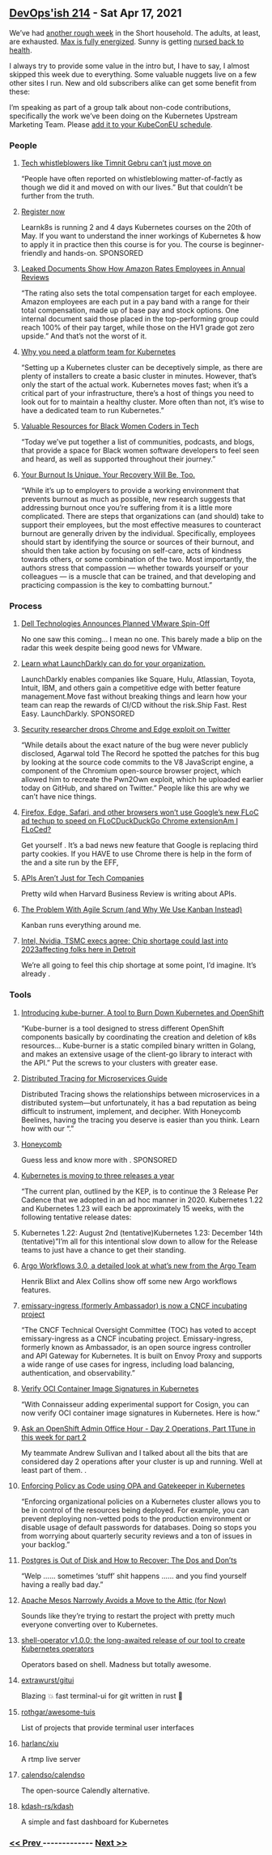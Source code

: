 ## [DevOps'ish 214](https://devopsish.com/214) - Sat Apr 17, 2021

We’ve had <a href="https://twitter.com/ChrisShort/status/1381365508470145027">another rough week</a> in the Short household. The adults, at least, are exhausted. <a href="https://twitter.com/ChrisShort/status/1382694680350064643">Max is fully energized</a>. Sunny is getting <a href="https://twitter.com/ChrisShort/status/1381590349408243718">nursed back to health</a>.

I always try to provide some value in the intro but, I have to say, I almost skipped this week due to everything. Some valuable nuggets live on a few other sites I run. New and old subscribers alike can get some benefit from these:

I’m speaking as part of a group talk about non-code contributions, specifically the work we’ve been doing on the Kubernetes Upstream Marketing Team. Please <a href="https://kccnceu2021.sched.com/event/iE6I/how-you-can-tell-your-kubernetes-contributor-story-with-these-tips-matt-broberg-chris-short-red-hat-kaslin-fields-google-peeyush-gupta-digitalocean">add it to your KubeConEU schedule</a>.

### People

1. [Tech whistleblowers like Timnit Gebru can’t just move on](https://www.protocol.com/big-tech-whistleblowers)

    “People have often reported on whistleblowing matter-of-factly as though we did it and moved on with our lives.” But that couldn’t be further from the truth.
1. [Register now](https://learnk8s.io/online-advanced-may-2021)

    Learnk8s is running 2 and 4 days Kubernetes courses on the 20th of May. If you want to understand the inner workings of Kubernetes & how to apply it in practice then this course is for you. The course is beginner-friendly and hands-on.  SPONSORED
1. [Leaked Documents Show How Amazon Rates Employees in Annual Reviews](https://www.businessinsider.com/amazon-employees-annual-reviews-rating-2021-4)

    “The rating also sets the total compensation target for each employee. Amazon employees are each put in a pay band with a range for their total compensation, made up of base pay and stock options. One internal document said those placed in the top-performing group could reach 100% of their pay target, while those on the HV1 grade got zero upside.” And that’s not the worst of it.
1. [Why you need a platform team for Kubernetes](https://polarsquad.com/blog/why-you-need-a-platform-team-for-kubernetes)

    “Setting up a Kubernetes cluster can be deceptively simple, as there are plenty of installers to create a basic cluster in minutes. However, that’s only the start of the actual work. Kubernetes moves fast; when it’s a critical part of your infrastructure, there’s a host of things you need to look out for to maintain a healthy cluster. More often than not, it’s wise to have a dedicated team to run Kubernetes.”
1. [Valuable Resources for Black Women Coders in Tech](https://peopleofcolorintech.com/front/valuable-resources-for-black-women-coders-in-tech/)

    “Today we’ve put together a list of communities, podcasts, and blogs, that provide a space for Black women software developers to feel seen and heard, as well as supported throughout their journey.”
1. [Your Burnout Is Unique. Your Recovery Will Be, Too.](https://hbr.org/2021/04/your-burnout-is-unique-your-recovery-will-be-too)

    “While it’s up to employers to provide a working environment that prevents burnout as much as possible, new research suggests that addressing burnout once you’re suffering from it is a little more complicated. There are steps that organizations can (and should) take to support their employees, but the most effective measures to counteract burnout are generally driven by the individual. Specifically, employees should start by identifying the source or sources of their burnout, and should then take action by focusing on self-care, acts of kindness towards others, or some combination of the two. Most importantly, the authors stress that compassion — whether towards yourself or your colleagues — is a muscle that can be trained, and that developing and practicing compassion is the key to combatting burnout.”
### Process

1. [Dell Technologies Announces Planned VMware Spin-Off](https://investors.delltechnologies.com/news-releases/news-release-details/dell-technologies-announces-planned-vmware-spin)

    No one saw this coming… I mean no one. This barely made a blip on the radar this week despite being good news for VMware.
1. [Learn what LaunchDarkly can do for your organization.](https://learn.launchdarkly.com/demo?utm_source=devopsish&utm_medium=news_pod&utm_campaign=21q1-newsletter)

    LaunchDarkly enables companies like Square, Hulu, Atlassian, Toyota, Intuit, IBM, and others gain a competitive edge with better feature management.Move fast without breaking things and learn how your team can reap the rewards of CI/CD without the risk.Ship Fast. Rest Easy. LaunchDarkly. SPONSORED
1. [Security researcher drops Chrome and Edge exploit on Twitter](https://therecord.media/security-researcher-drops-chrome-and-edge-zero-day-on-twitter/)

    “While details about the exact nature of the bug were never publicly disclosed, Agarwal told The Record he spotted the patches for this bug by looking at the source code commits to the V8 JavaScript engine, a component of the Chromium open-source browser project, which allowed him to recreate the Pwn2Own exploit, which he uploaded earlier today on GitHub, and shared on Twitter.” People like this are why we can’t have nice things.
1. [Firefox, Edge, Safari, and other browsers won’t use Google’s new FLoC ad techup to speed on FLoCDuckDuckGo Chrome extensionAm I FLoCed?](https://www.theverge.com/2021/4/16/22387492/google-floc-ad-tech-privacy-browsers-brave-vivaldi-edge-mozilla-chrome-safari)

    Get yourself . It’s a bad news new feature that Google is replacing third party cookies. If you HAVE to use Chrome there is help in the form of the  and a site run by the EFF,
1. [APIs Aren’t Just for Tech Companies](https://hbr.org/2021/04/apis-arent-just-for-tech-companies)

    Pretty wild when Harvard Business Review is writing about APIs.
1. [The Problem With Agile Scrum (and Why We Use Kanban Instead)](https://www.cloudzero.com/blog/why-cloudzero-uses-kanban)

    Kanban runs everything around me.
1. [Intel, Nvidia, TSMC execs agree: Chip shortage could last into 2023affecting folks here in Detroit](https://arstechnica.com/gadgets/2021/04/intel-nvidia-tsmc-execs-agree-chip-shortage-could-last-into-2023/)

    We’re all going to feel this chip shortage at some point, I’d imagine. It’s already .
### Tools

1. [Introducing kube-burner, A tool to Burn Down Kubernetes and OpenShift](https://www.openshift.com/blog/introducing-kube-burner-a-tool-to-burn-down-kubernetes-and-openshift)

    “Kube-burner is a tool designed to stress different OpenShift components basically by coordinating the creation and deletion of k8s resources… Kube-burner is a static compiled binary written in Golang, and makes an extensive usage of the client-go library to interact with the API.” Put the screws to your clusters with greater ease.
1. [Distributed Tracing for Microservices Guide](https://www.honeycomb.io/distributed-tracing-devopsish/?&utm_source=devopsish&utm_medium=newsletter&utm_campaign=ad&utm_keyword=&utm_content=guide-distributed-tracing-devopsish&utm_adgroup)

    Distributed Tracing shows the relationships between microservices in a distributed system—but unfortunately, it has a bad reputation as being difficult to instrument, implement, and decipher. With Honeycomb Beelines, having the tracing you deserve is easier than you think. Learn how with our “.”
1. [Honeycomb](https://www.honeycomb.io/?&utm_source=devopsish&utm_medium=newsletter&utm_campaign=ad&utm_content=honeycomb-homepage-devopish)

    Guess less and know more with . SPONSORED
1. [Kubernetes is moving to three releases a year](https://groups.google.com/g/kubernetes-dev/c/IxnWeVRIadM/m/Mqkp6j1TAAAJ?pli=1)

    “The current plan, outlined by the KEP, is to continue the 3 Release Per Cadence that we adopted in an ad hoc manner in 2020. Kubernetes 1.22 and Kubernetes 1.23 will each be approximately 15 weeks, with the following tentative release dates:
1. []()

    Kubernetes 1.22: August 2nd (tentative)Kubernetes 1.23: December 14th (tentative)”I’m all for this intentional slow down to allow for the Release teams to just have a chance to get their standing.
1. [Argo Workflows 3.0, a detailed look at what’s new from the Argo Team](https://www.youtube.com/watch?v=ttWR5OVSwmM)

    Henrik Blixt and Alex Collins show off some new Argo workflows features.
1. [emissary-ingress (formerly Ambassador) is now a CNCF incubating project](https://www.cncf.io/blog/2021/04/13/emissary-ingress-formerly-ambassador-is-now-a-cncf-incubating-project/)

    “The CNCF Technical Oversight Committee (TOC) has voted to accept emissary-ingress as a CNCF incubating project. Emissary-ingress, formerly known as Ambassador, is an open source ingress controller and API Gateway for Kubernetes. It is built on Envoy Proxy and supports a wide range of use cases for ingress, including load balancing, authentication, and observability.”
1. [Verify OCI Container Image Signatures in Kubernetes](https://blog.sigstore.dev/verify-oci-container-image-signatures-in-kubernetes-33663a9ec7d8)

    “With Connaisseur adding experimental support for Cosign, you can now verify OCI container image signatures in Kubernetes. Here is how.”
1. [Ask an OpenShift Admin Office Hour - Day 2 Operations, Part 1Tune in this week for part 2](https://www.openshift.com/blog/ask-an-openshift-admin-office-hour-day-2-operations-part-1)

    My teammate Andrew Sullivan and I talked about all the bits that are considered day 2 operations after your cluster is up and running. Well at least part of them. .
1. [Enforcing Policy as Code using OPA and Gatekeeper in Kubernetes](https://elastisys.com/enforcing-policy-as-code-using-opa-and-gatekeeper-in-kubernetes/)

    “Enforcing organizational policies on a Kubernetes cluster allows you to be in control of the resources being deployed. For example, you can prevent deploying non-vetted pods to the production environment or disable usage of default passwords for databases. Doing so stops you from worrying about quarterly security reviews and a ton of issues in your backlog.”
1. [Postgres is Out of Disk and How to Recover: The Dos and Don’ts](https://blog.crunchydata.com/blog/postgres-is-out-of-disk-and-how-to-recover-the-dos-and-donts)

    “Welp …… sometimes ‘stuff’ shit happens …… and you find yourself having a really bad day.”
1. [Apache Mesos Narrowly Avoids a Move to the Attic (for Now)](https://thenewstack.io/apache-mesos-narrowly-avoids-a-move-to-the-attic-for-now/)

    Sounds like they’re trying to restart the project with pretty much everyone converting over to Kubernetes.
1. [shell-operator v1.0.0: the long-awaited release of our tool to create Kubernetes operators](https://blog.flant.com/shell-operator-v1-release-for-kubernetes-operators/)

    Operators based on shell. Madness but totally awesome.
1. [extrawurst/gitui](https://github.com/extrawurst/gitui)

    Blazing 💥 fast terminal-ui for git written in rust 🦀
1. [rothgar/awesome-tuis](https://github.com/rothgar/awesome-tuis)

    List of projects that provide terminal user interfaces
1. [harlanc/xiu](https://github.com/harlanc/xiu)

    A rtmp live server
1. [calendso/calendso](https://github.com/calendso/calendso)

    The open-source Calendly alternative.
1. [kdash-rs/kdash](https://github.com/kdash-rs/kdash)

    A simple and fast dashboard for Kubernetes

### [ << Prev ](sreweekly-213.md) ------------- [ Next >> ](sreweekly-215.md)